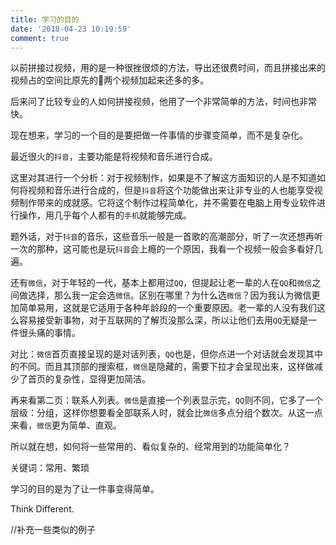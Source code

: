 ```yaml
---
title: 学习的目的
date: '2018-04-23 10:19:59'
comment: true
---
```


以前拼接过视频，用的是一种很挫很烦的方法，导出还很费时间，而且拼接出来的视频占的空间比原先的两个视频加起来还多的多。

后来问了比较专业的人如何拼接视频，他用了一个非常简单的方法，时间也非常快。

现在想来，学习的一个目的是要把做一件事情的步骤变简单，而不是复杂化。

最近很火的`抖音`，主要功能是将视频和音乐进行合成。

这里对其进行一个分析：对于视频制作，如果是不了解这方面知识的人是不知道如何将视频和音乐进行合成的，但是`抖音`将这个功能做出来让非专业的人也能享受视频制作带来的成就感。它将这个制作过程简单化，并不需要在电脑上用专业软件进行操作，用几乎每个人都有的`手机`就能够完成。

题外话，对于`抖音`的音乐，这些音乐一般是一首歌的高潮部分，听了一次还想再听一次的那种，这可能也是玩`抖音`会上瘾的一个原因，我看一个视频一般会多看好几遍。

还有`微信`，对于年轻的一代，基本上都用过`QQ`，但提起让老一辈的人在`QQ`和`微信`之间做选择，那么我一定会选`微信`。区别在哪里？为什么选`微信`？因为我认为微信更加简单易用，这就是它适用于各种年龄段的一个重要原因。老一辈的人没有我们这么容易接受新事物，对于互联网的了解页没那么深，所以让他们去用`QQ`无疑是一件很头痛的事情。

对比：`微信`首页直接呈现的是对话列表，`QQ`也是，但你点进一个对话就会发现其中的不同。而且其顶部的搜索框，`微信`是隐藏的，需要下拉才会呈现出来，这样做减少了首页的复杂性，显得更加简洁。

再来看第二页：联系人列表。`微信`是直接一个列表显示完，`QQ`则不同，它多了一个层级：分组，这样你想要看全部联系人时，就会比`微信`多点分组个数次。从这一点来看，`微信`更为简单、直观。

所以就在想，如何将一些常用的、看似复杂的、经常用到的功能简单化？

关键词：常用、繁琐

学习的目的是为了让一件事变得简单。

Think Different.

//补充一些类似的例子